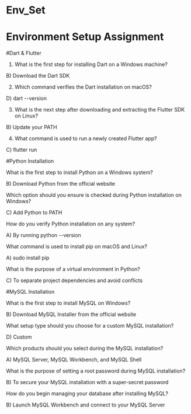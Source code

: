 # Env_Set

# Environment Setup Assignment

#Dart & Flutter

1. What is the first step for installing Dart on a Windows machine?

B) Download the Dart SDK



2. Which command verifies the Dart installation on macOS?


D) dart --version


3. What is the next step after downloading and extracting the Flutter SDK on Linux?


B) Update your PATH



4. What command is used to run a newly created Flutter app?


C) flutter run



#Python Installation

What is the first step to install Python on a Windows system?


B) Download Python from the official website


Which option should you ensure is checked during Python installation on Windows?


C) Add Python to PATH


How do you verify Python installation on any system?

A) By running python --version


What command is used to install pip on macOS and Linux?

A) sudo install pip


What is the purpose of a virtual environment in Python?


C) To separate project dependencies and avoid conflicts


#MySQL Installation

What is the first step to install MySQL on Windows?


B) Download MySQL Installer from the official website


What setup type should you choose for a custom MySQL installation?


D) Custom

Which products should you select during the MySQL installation?

A) MySQL Server, MySQL Workbench, and MySQL Shell


What is the purpose of setting a root password during MySQL installation?


B) To secure your MySQL installation with a super-secret password


How do you begin managing your database after installing MySQL?


B) Launch MySQL Workbench and connect to your MySQL Server

